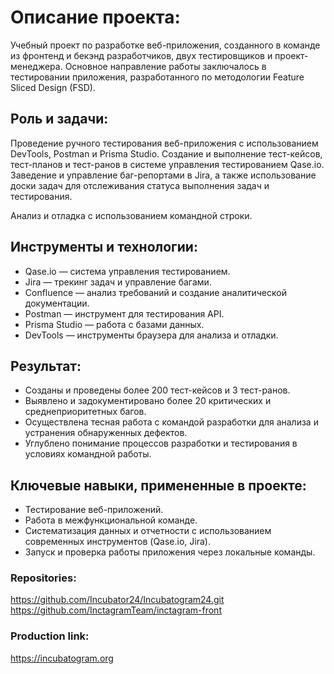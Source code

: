 # Описание проекта:

Учебный проект по разработке веб-приложения, созданного в команде из фронтенд и бекэнд разработчиков, двух тестировщиков и проект-менеджера. Основное направление работы заключалось в тестировании приложения, разработанного по методологии Feature Sliced Design (FSD).

## Роль и задачи:

Проведение ручного тестирования веб-приложения с использованием DevTools, Postman и Prisma Studio.
Создание и выполнение тест-кейсов, тест-планов и тест-ранов в системе управления тестированием Qase.io.
Заведение и управление баг-репортами в Jira, а также использование доски задач для отслеживания статуса выполнения задач и тестирования.

Анализ и отладка с использованием командной строки.

## Инструменты и технологии:

* Qase.io — система управления тестированием.
* Jira — трекинг задач и управление багами.
* Confluence — анализ требований и создание аналитической документации.
* Postman — инструмент для тестирования API.
* Prisma Studio — работа с базами данных.
* DevTools — инструменты браузера для анализа и отладки.

## Результат:

* Созданы и проведены более 200 тест-кейсов и 3 тест-ранов.
* Выявлено и задокументировано более 20 критических и среднеприоритетных багов.
* Осуществлена тесная работа с командой разработки для анализа и устранения обнаруженных дефектов.
* Углублено понимание процессов разработки и тестирования в условиях командной работы.

## Ключевые навыки, примененные в проекте:

* Тестирование веб-приложений.
* Работа в межфункциональной команде.
* Систематизация данных и отчетности с использованием современных инструментов (Qase.io, Jira).
* Запуск и проверка работы приложения через локальные команды.

### Repositories:

https://github.com/Incubator24/Incubatogram24.git
https://github.com/InctagramTeam/inctagram-front

### Production link:

https://incubatogram.org
